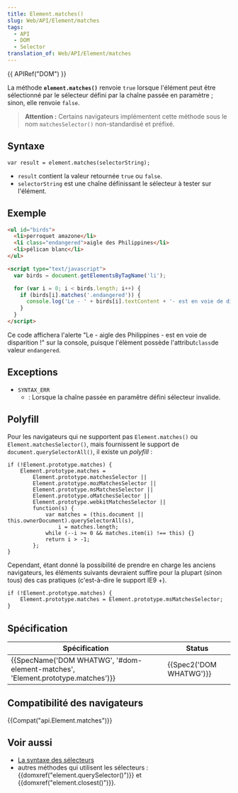 ```yaml
---
title: Element.matches()
slug: Web/API/Element/matches
tags:
  - API
  - DOM
  - Selector
translation_of: Web/API/Element/matches
---
```

{{ APIRef("DOM") }}

La méthode **`element.matches()`** renvoie `true` lorsque l'élément peut être sélectionné par le sélecteur défini par la chaîne passée en paramètre&nbsp;; sinon, elle renvoie `false`.

> **Attention :** Certains navigateurs implémentent cette méthode sous le nom `matchesSelector()` non-standardisé et préfixé.

## Syntaxe

    var result = element.matches(selectorString);

- `result` contient la valeur retournée `true` ou `false`.
- `selectorString` est une chaîne définissant le sélecteur à tester sur l'élément.

## Exemple

```html
<ul id="birds">
  <li>perroquet amazone</li>
  <li class="endangered">aigle des Philippines</li>
  <li>pélican blanc</li>
</ul>

<script type="text/javascript">
  var birds = document.getElementsByTagName('li');

  for (var i = 0; i < birds.length; i++) {
    if (birds[i].matches('.endangered')) {
      console.log('Le - ' + birds[i].textContent + '- est en voie de disparition !');
    }
  }
</script>
```

Ce code affichera l'alerte "Le - aigle des Philippines - est en voie de disparition !" sur la console, puisque l'élèment possède l'attribut` class `de valeur `endangered`.

## Exceptions

- `SYNTAX_ERR`
  - : Lorsque la chaîne passée en paramêtre défini sélecteur invalide.

## Polyfill

Pour les navigateurs qui ne supportent pas `Element.matches()` ou `Element.matchesSelector()`, mais fournissent le support de `document.querySelectorAll()`, il existe un _polyfill_&nbsp;:

    if (!Element.prototype.matches) {
        Element.prototype.matches =
            Element.prototype.matchesSelector ||
            Element.prototype.mozMatchesSelector ||
            Element.prototype.msMatchesSelector ||
            Element.prototype.oMatchesSelector ||
            Element.prototype.webkitMatchesSelector ||
            function(s) {
                var matches = (this.document || this.ownerDocument).querySelectorAll(s),
                    i = matches.length;
                while (--i >= 0 && matches.item(i) !== this) {}
                return i > -1;
            };
    }

Cependant, étant donné la possibilité de prendre en charge les anciens navigateurs, les éléments suivants devraient suffire pour la plupart (sinon tous) des cas pratiques (c'est-à-dire le support IE9 +).

```html
if (!Element.prototype.matches) {
    Element.prototype.matches = Element.prototype.msMatchesSelector;
}
```

## Spécification

| Spécification                                                                                            | Status                           |
| -------------------------------------------------------------------------------------------------------- | -------------------------------- |
| {{SpecName('DOM WHATWG', '#dom-element-matches', 'Element.prototype.matches')}} | {{Spec2('DOM WHATWG')}} |

## Compatibilité des navigateurs

{{Compat("api.Element.matches")}}

## Voir aussi

- [La syntaxe des sélecteurs](/fr/Apprendre/CSS/Introduction_%C3%A0_CSS/Les_s%C3%A9lecteurs)
- autres méthodes qui utilisent les sélecteurs : {{domxref("element.querySelector()")}} et {{domxref("element.closest()")}}.
